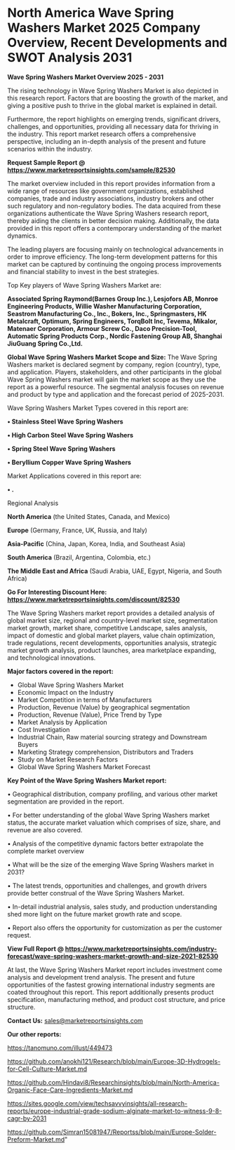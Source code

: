 # North America Wave Spring Washers Market 2025 Company Overview, Recent Developments and SWOT Analysis 2031

<Strong> Wave Spring Washers Market Overview 2025 - 2031</strong>

The rising technology in Wave Spring Washers Market is also depicted in this research report. Factors that are boosting the growth of the market, and giving a positive push to thrive in the global market is explained in detail.

Furthermore, the report highlights on emerging trends, significant drivers, challenges, and opportunities, providing all necessary data for thriving in the industry. This report market research offers a comprehensive perspective, including an in-depth analysis of the present and future scenarios within the industry.

<strong>Request Sample Report @ <a href=https://www.marketreportsinsights.com/sample/82530>https://www.marketreportsinsights.com/sample/82530</a></strong>

The market overview included in this report provides information from a wide range of resources like government organizations, established companies, trade and industry associations, industry brokers and other such regulatory and non-regulatory bodies. The data acquired from these organizations authenticate the Wave Spring Washers research report, thereby aiding the clients in better decision making. Additionally, the data provided in this report offers a contemporary understanding of the market dynamics.

The leading players are focusing mainly on technological advancements in order to improve efficiency. The long-term development patterns for this market can be captured by continuing the ongoing process improvements and financial stability to invest in the best strategies.

Top Key players of Wave Spring Washers Market are:

<strong>Associated Spring Raymond(Barnes Group Inc.), Lesjofors AB, Monroe Engineering Products, Willie Washer Manufacturing Corporation, Seastrom Manufacturing Co., Inc., Bokers, Inc., Springmasters, HK Metalcraft, Optimum, Spring Engineers, TorqBolt Inc, Tevema, Mikalor, Matenaer Corporation, Armour Screw Co., Daco Precision-Tool, Automatic Spring Products Corp., Nordic Fastening Group AB, Shanghai JiuGuang Spring Co.,Ltd.</strong>

<strong><b>Global Wave Spring Washers Market Scope and Size:</b></strong>
The Wave Spring Washers market is declared segment by company, region (country), type, and application. Players, stakeholders, and other participants in the global Wave Spring Washers market will gain the market scope as they use the report as a powerful resource. The segmental analysis focuses on revenue and product by type and application and the forecast period of 2025-2031.

Wave Spring Washers Market Types covered in this report are:

<strong>• Stainless Steel Wave Spring Washers

• High Carbon Steel Wave Spring Washers

• Spring Steel Wave Spring Washers

• Beryllium Copper Wave Spring Washers</strong>

Market Applications covered in this report are:

<strong>• .</strong> 

Regional Analysis

<strong>North America</strong> (the United States, Canada, and Mexico)

<strong>Europe</strong> (Germany, France, UK, Russia, and Italy)

<strong>Asia-Pacific</strong> (China, Japan, Korea, India, and Southeast Asia)

<strong>South America</strong> (Brazil, Argentina, Colombia, etc.)

<strong>The Middle East and Africa</strong> (Saudi Arabia, UAE, Egypt, Nigeria, and South Africa)

<strong>Go For Interesting Discount Here: <a href=https://www.marketreportsinsights.com/discount/82530>https://www.marketreportsinsights.com/discount/82530</a></strong>

The Wave Spring Washers market report provides a detailed analysis of global market size, regional and country-level market size, segmentation market growth, market share, competitive Landscape, sales analysis, impact of domestic and global market players, value chain optimization, trade regulations, recent developments, opportunities analysis, strategic market growth analysis, product launches, area marketplace expanding, and technological innovations.

<strong><b>Major factors covered in the report:</b></strong>
<ul>
  <li>Global Wave Spring Washers Market </li>
  <li>Economic Impact on the Industry</li>
  <li>Market Competition in terms of Manufacturers</li>
  <li>Production, Revenue (Value) by geographical segmentation</li>
  <li>Production, Revenue (Value), Price Trend by Type</li>
  <li>Market Analysis by Application</li>
  <li>Cost Investigation</li>
  <li>Industrial Chain, Raw material sourcing strategy and Downstream Buyers</li>
  <li>Marketing Strategy comprehension, Distributors and Traders</li>
  <li>Study on Market Research Factors</li>
  <li>Global Wave Spring Washers Market Forecast</li>
</ul>

<strong><b>Key Point of the Wave Spring Washers Market report:</b></strong>

• Geographical distribution, company profiling, and various other market segmentation are provided in the report.

• For better understanding of the global Wave Spring Washers market status, the accurate market valuation which comprises of size, share, and revenue are also covered.

• Analysis of the competitive dynamic factors better extrapolate the complete market overview

• What will be the size of the emerging Wave Spring Washers market in 2031?

• The latest trends, opportunities and challenges, and growth drivers provide better construal of the Wave Spring Washers Market.

• In-detail industrial analysis, sales study, and production understanding shed more light on the future market growth rate and scope.

• Report also offers the opportunity for customization as per the customer request.

<strong><b>View Full Report @ <a href=https://www.marketreportsinsights.com/industry-forecast/wave-spring-washers-market-growth-and-size-2021-82530>https://www.marketreportsinsights.com/industry-forecast/wave-spring-washers-market-growth-and-size-2021-82530</a></b></strong>


At last, the Wave Spring Washers Market report includes investment come analysis and development trend analysis. The present and future opportunities of the fastest growing international industry segments are coated throughout this report. This report additionally presents product specification, manufacturing method, and product cost structure, and price structure.

<strong>Contact Us:</strong>
sales@marketreportsinsights.com

<strong>Our other reports:</strong>

<a href=https://tanomuno.com/illust/449473>https://tanomuno.com/illust/449473</a>

<a href=https://github.com/anokhi121/Research/blob/main/Europe-3D-Hydrogels-for-Cell-Culture-Market.md>https://github.com/anokhi121/Research/blob/main/Europe-3D-Hydrogels-for-Cell-Culture-Market.md</a>

<a href=https://github.com/Hindavi8/Researchinsights/blob/main/North-America-Organic-Face-Care-Ingredients-Market.md>https://github.com/Hindavi8/Researchinsights/blob/main/North-America-Organic-Face-Care-Ingredients-Market.md</a>

<a href=https://sites.google.com/view/techsavvyinsights/all-research-reports/europe-industrial-grade-sodium-alginate-market-to-witness-9-8-cagr-by-2031>https://sites.google.com/view/techsavvyinsights/all-research-reports/europe-industrial-grade-sodium-alginate-market-to-witness-9-8-cagr-by-2031</a>

<a href=https://github.com/Simran15081947/Reportss/blob/main/Europe-Solder-Preform-Market.md>https://github.com/Simran15081947/Reportss/blob/main/Europe-Solder-Preform-Market.md</a>"
